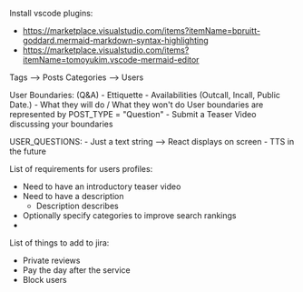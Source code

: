 Install vscode plugins:
- https://marketplace.visualstudio.com/items?itemName=bpruitt-goddard.mermaid-markdown-syntax-highlighting
- https://marketplace.visualstudio.com/items?itemName=tomoyukim.vscode-mermaid-editor

Tags --> Posts
Categories --> Users

User Boundaries: (Q&A)
    - Ettiquette
    - Availabilities (Outcall, Incall, Public Date.)
    - What they will do / What they won't do
User boundaries are represented by POST_TYPE = "Question"
    - Submit a Teaser Video discussing your boundaries

USER_QUESTIONS:
    - Just a text string --> React displays on screen
    - TTS in the future

List of requirements for users profiles:
- Need to have an introductory teaser video
- Need to have a description
    - Description describes
- Optionally specify categories to improve search rankings
-

List of things to add to jira:
- Private reviews
- Pay the day after the service
- Block users
